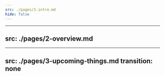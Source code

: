 ```yaml
---
src: ./pages/1-intro.md
hide: false
---
```


---
src: ./pages/2-overview.md
---


---
src: ./pages/3-upcoming-things.md
transition: none
---
